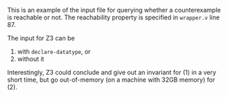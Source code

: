 This is an example of the input file
for querying whether a counterexample
is reachable or not. The reachability
property is specified in `wrapper.v`
line 87.

The input for Z3 can be
  1. with `declare-datatype`, or
  2. without it

Interestingly, Z3 could conclude and
give out an invariant for (1) in a very
short time, but go out-of-memory (on
a machine with 32GB memory) for (2).

